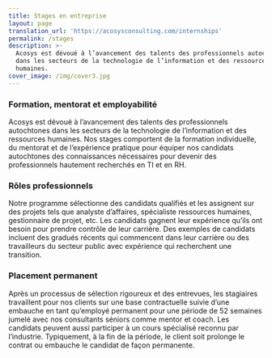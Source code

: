 ```yaml
---
title: Stages en entreprise
layout: page
translation_url: 'https://acosysconsulting.com/internships'
permalink: /stages
description: >-
  Acosys est dévoué à l’avancement des talents des professionnels autochtones
  dans les secteurs de la technologie de l’information et des ressources
  humaines.
cover_image: /img/cover3.jpg
---
```

### Formation, mentorat et employabilité

Acosys est dévoué à l’avancement des talents des professionnels autochtones dans les secteurs de la technologie de l’information et des ressources humaines. Nos stages comportent de la formation individuelle, du mentorat et de l’expérience pratique pour équiper nos candidats autochtones des connaissances nécessaires pour devenir des professionnels hautement recherchés en TI et en RH.

### Rôles professionnels

Notre programme sélectionne des candidats qualifiés et les assignent sur des projets tels que analyste d’affaires, spécialiste ressources humaines, gestionnaire de projet, etc. Les candidats gagnent leur expérience qu’ils ont besoin pour prendre contrôle de leur carrière. Des exemples de candidats incluent des gradués récents qui commencent dans leur carrière ou des travailleurs du secteur public avec expérience qui recherchent une transition.

### Placement permanent

Après un processus de sélection rigoureux et des entrevues, les stagiaires travaillent pour nos clients sur une base contractuelle suivie d’une embauche en tant qu’employé permanent pour une période de 52 semaines jumelé avec nos consultants séniors comme mentor et coach. Les candidats peuvent aussi participer à un cours spécialisé reconnu par l’industrie. Typiquement, à la fin de la période, le client soit prolonge le contrat ou embauche le candidat de façon permanente.
